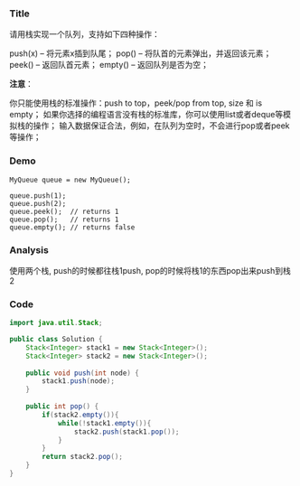 ### Title
请用栈实现一个队列，支持如下四种操作：

push(x) – 将元素x插到队尾；
pop() – 将队首的元素弹出，并返回该元素；
peek() – 返回队首元素；
empty() – 返回队列是否为空；

**注意**：

你只能使用栈的标准操作：push to top，peek/pop from top, size 和 is empty；
如果你选择的编程语言没有栈的标准库，你可以使用list或者deque等模拟栈的操作；
输入数据保证合法，例如，在队列为空时，不会进行pop或者peek等操作；
### Demo
```
MyQueue queue = new MyQueue();

queue.push(1);
queue.push(2);
queue.peek();  // returns 1
queue.pop();   // returns 1
queue.empty(); // returns false
```
### Analysis
使用两个栈, push的时候都往栈1push, pop的时候将栈1的东西pop出来push到栈2
### Code

```java
import java.util.Stack;

public class Solution {
    Stack<Integer> stack1 = new Stack<Integer>();
    Stack<Integer> stack2 = new Stack<Integer>();
    
    public void push(int node) {
        stack1.push(node);
    }
    
    public int pop() {
        if(stack2.empty()){
            while(!stack1.empty()){
                stack2.push(stack1.pop());
            }
        }
        return stack2.pop();
    }
}
```
